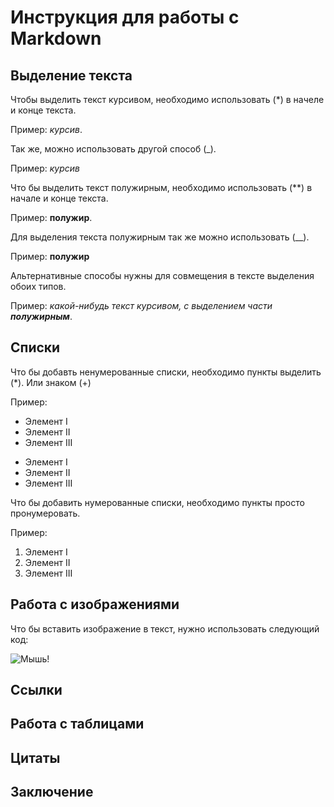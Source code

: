 # Инструкция для работы с Markdown

## Выделение текста

Чтобы выделить текст курсивом, необходимо использовать (*) в начеле и конце текста. 

Пример: *курсив*.

Так же, можно использовать другой способ (_).

Пример: _курсив_

Что бы выделить текст полужирным, необходимо использовать (**) в начале и конце текста.

Пример: **полужир**.

Для выделения текста полужирным так же можно использовать (__).

Пример: __полужир__

Альтернативные способы нужны для совмещения в тексте выделения обоих типов.

Пример: _какой-нибудь текст курсивом, с выделением части **полужирным**_.

## Списки

Что бы добавть ненумерованные списки, необходимо пункты выделить (*). Или знаком (+)

Пример:
* Элемент I
* Элемент II
* Элемент III

+ Элемент I
+ Элемент II
+ Элемент III

Что бы добавить нумерованные списки, необходимо пункты просто пронумеровать.

Пример:
1. Элемент I
2. Элемент II
3. Элемент III

## Работа с изображениями

Что бы вставить изображение в текст, нужно использовать следующий код:

![Мышь!](jyGdYLdW0Us.jpg)

## Ссылки

## Работа с таблицами

## Цитаты

## Заключение
